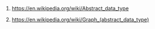 1) https://en.wikipedia.org/wiki/Abstract_data_type

2) https://en.wikipedia.org/wiki/Graph_(abstract_data_type)

